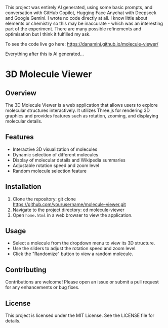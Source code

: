 This project was entirely AI generated, using some basic prompts, and conversation with GitHub Copilot, Hugging Face Anychat with Deepseek and Google Gemini. I wrote no code directly at all. I know little about elements or chemistry so this may be inaccurate - which was an interesting part of the experiment. There are many possible refinements and optimisation but I think it fulfilled my ask. 

To see the code live go here: https://danamini.github.io/molecule-viewer/ 

Everything after this is AI generated...



# 3D Molecule Viewer

## Overview
The 3D Molecule Viewer is a web application that allows users to explore molecular structures interactively. It utilizes Three.js for rendering 3D graphics and provides features such as rotation, zooming, and displaying molecular details.

## Features
- Interactive 3D visualization of molecules
- Dynamic selection of different molecules
- Display of molecular details and Wikipedia summaries
- Adjustable rotation speed and zoom level
- Random molecule selection feature

## Installation
1. Clone the repository:
   git clone https://github.com/yourusername/molecule-viewer.git
2. Navigate to the project directory:
   cd molecule-viewer
3. Open `home.html` in a web browser to view the application.

## Usage
- Select a molecule from the dropdown menu to view its 3D structure.
- Use the sliders to adjust the rotation speed and zoom level.
- Click the "Randomize" button to view a random molecule.

## Contributing
Contributions are welcome! Please open an issue or submit a pull request for any enhancements or bug fixes.

## License
This project is licensed under the MIT License. See the LICENSE file for details.
